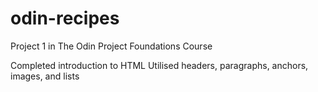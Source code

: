 # odin-recipes
Project 1 in The Odin Project Foundations Course

Completed introduction to HTML
Utilised headers, paragraphs, anchors, images, and lists
